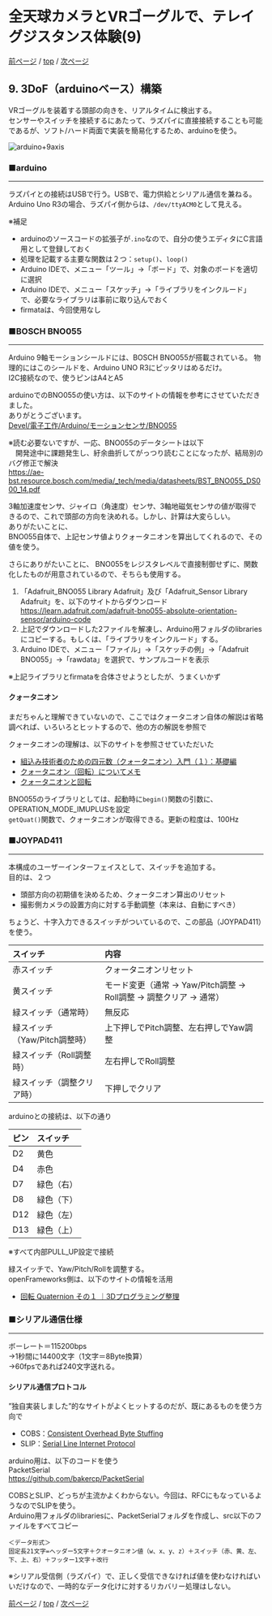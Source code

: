 # 全天球カメラとVRゴーグルで、テレイグジスタンス体験(9)

[前ページ](./vr360.md) / [top](./top.md) / [次ページ](./goggles.md)  

## 9. 3DoF（arduinoベース）構築  

VRゴーグルを装着する頭部の向きを、リアルタイムに検出する。  
センサーやスイッチを接続するにあたって、ラズパイに直接接続することも可能であるが、ソフト/ハード両面で実装を簡易化するため、arduinoを使う。  

![arduino+9axis](XXX.jpg)  

### ■arduino  
---
ラズパイとの接続はUSBで行う。USBで、電力供給とシリアル通信を兼ねる。  
Arduino Uno R3の場合、ラズパイ側からは、`/dev/ttyACM0`として見える。

※補足  
* arduinoのソースコードの拡張子が`.ino`なので、自分の使うエディタにC言語用として登録しておく  
* 処理を記載する主要な関数は２つ：`setup()`、`loop()`  
* Arduino IDEで、メニュー「ツール」→「ボード」で、対象のボードを適切に選択  
* Arduino IDEで、メニュー「スケッチ」→「ライブラリをインクルード」で、必要なライブラリは事前に取り込んでおく  
* firmataは、今回使用なし  

### ■BOSCH BNO055  
---
Arduino 9軸モーションシールドには、BOSCH BNO055が搭載されている。
物理的にはこのシールドを、Arduino UNO R3にピッタリはめるだけ。  
I2C接続なので、使うピンはA4とA5  

arduinoでのBNO055の使い方は、以下のサイトの情報を参考にさせていただきました。  
ありがとうございます。  
[Devel/電子工作/Arduino/モーションセンサ/BNO055](https://cubic9.com/Devel/)

※読む必要ないですが、一応、BNO055のデータシートは以下  
　開発途中に課題発生し、紆余曲折してがっつり読むことになったが、結局別のバグ修正で解決  
<https://ae-bst.resource.bosch.com/media/_tech/media/datasheets/BST_BNO055_DS000_14.pdf>  

3軸加速度センサ、ジャイロ（角速度）センサ、3軸地磁気センサの値が取得できるので、これで頭部の方向を決めれる。しかし、計算は大変らしい。  
ありがたいことに、  
BNO055自体で、上記センサ値よりクォータニオンを算出してくれるので、その値を使う。  

さらにありがたいことに、
BNO055をレジスタレベルで直接制御せずに、関数化したものが用意されているので、そちらも使用する。

1. 「Adafruit_BNO055 Library Adafruit」及び「Adafruit_Sensor Library	Adafruit」を、以下のサイトからダウンロード  
    <https://learn.adafruit.com/adafruit-bno055-absolute-orientation-sensor/arduino-code>  
2. 上記でダウンロードした2ファイルを解凍し、Arduino用フォルダのlibrariesにコピーする。もしくは、「ライブラリをインクルード」する。
3. Arduino IDEで、メニュー「ファイル」→「スケッチの例」→「Adafruit BNO055」→「rawdata」を選択で、サンプルコードを表示

※上記ライブラリとfirmataを合体させようとしたが、うまくいかず  

#### クォータニオン

まだちゃんと理解できていないので、ここではクォータニオン自体の解説は省略  
調べれば、いろいろとヒットするので、他の方の解説を参照で  

クォータニオンの理解は、以下のサイトを参照させていただいた  
* [組込み技術者のための四元数（クォータニオン）入門（１）：基礎編](https://kumadasu.com/2017/09/20/%E7%B5%84%E8%BE%BC%E3%81%BF%E6%8A%80%E8%A1%93%E8%80%85%E3%81%AE%E3%81%9F%E3%82%81%E3%81%AE%E5%9B%9B%E5%85%83%E6%95%B0%EF%BC%88%E3%82%AF%E3%82%A9%E3%83%BC%E3%82%BF%E3%83%8B%E3%82%AA%E3%83%B3%EF%BC%89/)  
* [クォータニオン（回転）についてメモ](http://edom18.hateblo.jp/entry/2018/06/25/084023)  
* [クォータニオンと回転](https://www.f-sp.com/entry/2017/06/30/221124)  


BNO055のライブラリとしては、起動時に`begin()`関数の引数に、OPERATION_MODE_IMUPLUSを設定  
`getQuat()`関数で、クォータニオンが取得できる。更新の粒度は、100Hz  

### ■JOYPAD411  
---

本構成のユーザーインターフェイスとして、スイッチを追加する。  
目的は、２つ  
* 頭部方向の初期値を決めるため、クォータニオン算出のリセット  
* 撮影側カメラの設置方向に対する手動調整（本来は、自動にすべき）  

ちょうど、十字入力できるスイッチがついているので、この部品（JOYPAD411）を使う。  

|スイッチ|内容|  
|:---|:---|  
|赤スイッチ|クォータニオンリセット|  
|黄スイッチ|モード変更（通常 → Yaw/Pitch調整 → Roll調整 → 調整クリア → 通常）|  
|緑スイッチ（通常時）|無反応|  
|緑スイッチ（Yaw/Pitch調整時）|上下押しでPitch調整、左右押しでYaw調整|  
|緑スイッチ（Roll調整時）|左右押しでRoll調整|  
|緑スイッチ（調整クリア時）|下押しでクリア|  

arduinoとの接続は、以下の通り  

|ピン|スイッチ|  
|:---|:---|  
|D2|黄色|  
|D4|赤色|  
|D7|緑色（右）|  
|D8|緑色（下）|  
|D12|緑色（左）|  
|D13|緑色（上）|  

※すべて内部PULL_UP設定で接続  

緑スイッチで、Yaw/Pitch/Rollを調整する。  
openFrameworks側は、以下のサイトの情報を活用  
* [回転 Quaternion その１ ｜3Dプログラミング整理](http://studio23c.hatenadiary.jp/entry/%3Fp%3D664)  

### ■シリアル通信仕様  
---

ボーレート＝115200bps  
→1秒間に14400文字（1文字＝8Byte換算）  
→60fpsであれば240文字送れる。  

#### シリアル通信プロトコル  
”独自実装しました”的なサイトがよくヒットするのだが、既にあるものを使う方向で  
* COBS：[Consistent Overhead Byte Stuffing](https://en.wikipedia.org/wiki/Consistent_Overhead_Byte_Stuffing)
* SLIP：[Serial Line Internet Protocol](https://en.wikipedia.org/wiki/Serial_Line_Internet_Protocol)

arduino用は、以下のコードを使う  
PacketSerial  
https://github.com/bakercp/PacketSerial  

COBSとSLIP、どっちが主流かよくわからない。今回は、RFCにもなっているようなのでSLIPを使う。  
Arduino用フォルダのlibrariesに、PacketSerialフォルダを作成し、src以下のファイルをすべてコピー  

```
＜データ形式＞
固定長21文字=ヘッダー5文字＋クオータニオン値（w、x、y、z）＋スイッチ（赤、黄、左、下、上、右）＋フッター1文字＋改行  
```

※シリアル受信側（ラズパイ）で、正しく受信できなければ値を使わなければいいだけなので、一時的なデータ化けに対するリカバリー処理はしない。  

[前ページ](./vr360.md) / [top](./top.md) / [次ページ](./goggles.md)  
